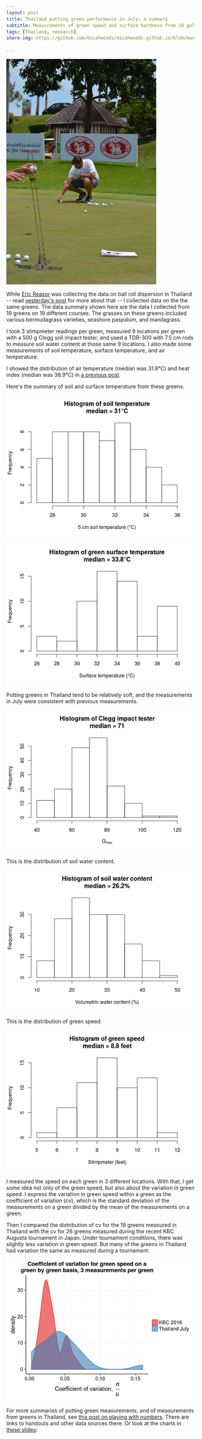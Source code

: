 ```yaml
---
layout: post
title: Thailand putting green performance in July: a summary
subtitle: Measurements of green speed and surface hardness from 19 golf courses
tags: [Thailand, research]
share-img: https://github.com/micahwoods/micahwoods.github.io/blob/master/img/201607_stimp.png

---
```


![ball roll dispersion by Perfect Putter](img/roll.jpg)

While [Eric Reasor](https://twitter.com/TurfBlade?lang=en) was collecting the data on ball roll dispersion in Thailand -- read [yesterday's post](http://www.blog.asianturfgrass.com/2016/09/bangkok-is-a-long-way-from-knoxville.html) for more about that -- I collected data on the the same greens. The data summary shown here are the data I collected from 19 greens on 19 different courses. The grasses on these greens included various bermudagrass varieties, seashore paspalum, and manilagrass.

I took 3 stimpmeter readings per green, measured 9 locations per green with a 500 g Clegg soil impact tester, and used a TDR-300 with 7.5 cm rods to measure soil water content at those same 9 locations. I also made some measurements of soil temperature, surface temperature, and air temperature.

I showed the distribution of air temperature (median was 31.8°C) and heat index (median was 38.9°C) in [a previous post]((http://www.blog.asianturfgrass.com/2016/09/bangkok-is-a-long-way-from-knoxville.html)).

Here's the summary of soil and surface temperature from these greens.

![soil temperature summary from 19 greens](img/201607_soil_temp.png)

![surface temperature summary from 19 greens](img/201607_surface_temp.png)

Putting greens in Thailand tend to be relatively soft, and the measurements in July were consistent with previous measurements.

![Clegg impact hammer measurement histogram](img/201607_clegg.png)

This is the distribution of soil water content.

![histogram of soil VWC by TDR-300 with 7.5 cm rods](img/201607_vwc.png)

This is the distribution of green speed.

![stimpmeter measurement histogram from 19 greens](img/201607_stimp.png)

I measured the speed on each green in 3 different locations. With that, I get some idea not only of the green speed, but also about the variation in green speed. I express the variation in green speed within a green as the coefficient of variation (cv), which is the standard deviation of the measurements on a green divided by the mean of the measurements on a green.

Then I compared the distribution of cv for the 19 greens measured in Thailand with the cv for 26 greens measured during the recent KBC Augusta tournament in Japan. Under tournament conditions, there was slightly less variation in green speed. But many of the greens in Thailand had variation the same as measured during a tournament.

![coefficient of variation in green speed](img/201607_stimp_cv.png)

For more summaries of putting green measurements, and of measurements from greens in Thailand, see [this post on playing with numbers](http://www.blog.asianturfgrass.com/2015/03/playing-with-numbers-my-slides-handout-for-a-presentation-at-stmia15.html). There are links to handouts and other data sources there. Or look at the charts in [these slides](https://speakerdeck.com/micahwoods/playing-with-numbers):

<script src="//speakerdeck.com/assets/embed.js" data-id="55fcaa2a139e447baf84f3bb6f91a870" data-ratio="1.33333333333333"></script>
